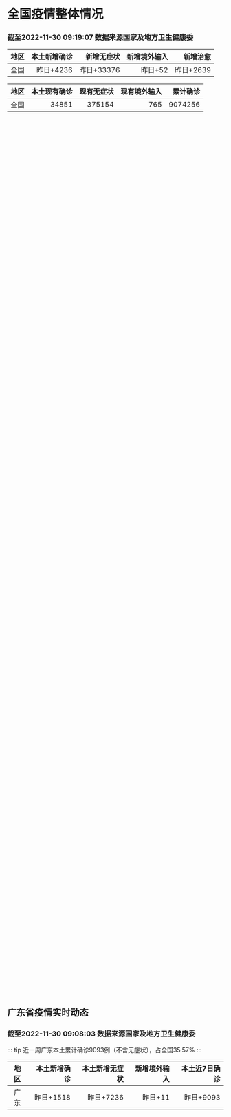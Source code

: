 
# 全国疫情整体情况
### 截至2022-11-30 09:19:07 数据来源国家及地方卫生健康委

|地区|本土新增确诊|新增无症状|新增境外输入|新增治愈|
|:--:|---:|---:|---:|---:|
|全国|昨日+4236|昨日+33376|昨日+52|昨日+2639|

|地区|本土现有确诊|现有无症状|现有境外输入|累计确诊|
|:--:|---:|---:|---:|---:|
|全国|34851|375154|765|9074256|

<ChinaMap :dataList="dataList" :title="title"/>

<div id="chinaDayModify" style="width:100%;height:500px;margin-bottom:10px;"></div>
<div id="chinaAddHistoryData" style="width:100%;height:500px;margin-bottom:10px;"></div>
<div id="chinaNowHistoryData" style="width:100%;height:500px;margin-bottom:10px;"></div>
<div id="chinaTotalHistoryData" style="width:100%;height:500px;margin-bottom:10px;"></div>


## 广东省疫情实时动态
### 截至2022-11-30 09:08:03 数据来源国家及地方卫生健康委

::: tip 近一周广东本土累计确诊9093例（不含无症状），占全国35.57%
:::

|地区|本土新增确诊|本土新增无症状|新增境外输入|本土近7日确诊|
|:--:|---:|---:|---:|---:|
|广东|昨日+1518|昨日+7236|昨日+11|昨日+9093|

<div id="guangdongModify" style="width:100%;height:500px;margin-bottom:10px;"></div>
<div id="guangdongTotalHistory" style="width:100%;height:500px;margin-bottom:10px;"></div>
<div id="guangzhouModifyHistory" style="width:100%;height:500px;margin-bottom:10px;"></div>


<script>
import * as echarts from 'echarts'
export default {
  data(){
    return {
      title: '新增本土确诊',
      dataList: [{name: '台湾', value: 0, addList: []},{name: '香港', value: 0, addList: []},{name: '湖北', value: 21, addList: [{name: '武汉', num: 21},
]},{name: '上海', value: 11, addList: [{name: '浦东', num: 3},
{name: '徐汇', num: 3},
{name: '松江', num: 1},
{name: '闵行', num: 1},
{name: '普陀', num: 1},
]},{name: '吉林', value: 8, addList: [{name: '松原', num: 6},
{name: '四平', num: 1},
{name: '长白山管委会', num: 1},
]},{name: '广东', value: 1518, addList: [{name: '广州', num: 1236},
{name: '深圳', num: 74},
{name: '湛江', num: 48},
{name: '东莞', num: 39},
{name: '佛山', num: 25},
]},{name: '北京', value: 1282, addList: [{name: '未公布来源', num: 1282},
]},{name: '四川', value: 170, addList: [{name: '成都', num: 108},
{name: '外省返川人员', num: 20},
{name: '阿坝', num: 10},
{name: '乐山', num: 10},
{name: '眉山', num: 6},
]},{name: '海南', value: 15, addList: [{name: '海口', num: 5},
{name: '三亚', num: 3},
{name: '澄迈县', num: 2},
{name: '五指山市', num: 2},
{name: '陵水县', num: 1},
]},{name: '内蒙古', value: 102, addList: [{name: '呼和浩特', num: 68},
{name: '呼伦贝尔', num: 29},
{name: '赤峰', num: 3},
{name: '鄂尔多斯', num: 2},
]},{name: '河南', value: 133, addList: [{name: '郑州', num: 130},
{name: '洛阳', num: 1},
{name: '濮阳', num: 1},
{name: '鹤壁', num: 1},
]},{name: '福建', value: 56, addList: [{name: '厦门', num: 25},
{name: '泉州', num: 7},
{name: '龙岩', num: 7},
{name: '漳州', num: 4},
{name: '福州', num: 4},
]},{name: '重庆', value: 164, addList: [{name: '江北区', num: 22},
{name: '渝北区', num: 20},
{name: '渝中区', num: 19},
{name: '云阳县', num: 14},
{name: '九龙坡区', num: 13},
]},{name: '陕西', value: 34, addList: [{name: '渭南', num: 15},
{name: '西安', num: 4},
{name: '延安', num: 4},
{name: '安康', num: 2},
{name: '汉中', num: 2},
]},{name: '黑龙江', value: 52, addList: [{name: '齐齐哈尔', num: 23},
{name: '哈尔滨', num: 10},
{name: '佳木斯', num: 10},
{name: '黑河', num: 3},
{name: '绥化', num: 3},
]},{name: '浙江', value: 77, addList: [{name: '温州', num: 34},
{name: '台州', num: 10},
{name: '宁波', num: 10},
{name: '杭州', num: 7},
{name: '衢州', num: 5},
]},{name: '云南', value: 119, addList: [{name: '昭通市', num: 44},
{name: '昆明', num: 36},
{name: '保山市', num: 15},
{name: '未公布来源', num: 11},
{name: '红河', num: 8},
]},{name: '山西', value: 185, addList: [{name: '阳泉', num: 48},
{name: '晋城', num: 44},
{name: '大同', num: 39},
{name: '运城', num: 12},
{name: '朔州', num: 10},
]},{name: '山东', value: 84, addList: [{name: '济南', num: 42},
{name: '青岛', num: 15},
{name: '威海', num: 8},
{name: '泰安', num: 5},
{name: '聊城', num: 3},
]},{name: '江苏', value: 30, addList: [{name: '无锡', num: 8},
{name: '连云港', num: 6},
{name: '南京', num: 5},
{name: '泰州', num: 5},
{name: '苏州', num: 3},
]},{name: '河北', value: 17, addList: [{name: '石家庄', num: 15},
{name: '邯郸', num: 1},
{name: '邢台', num: 1},
]},{name: '天津', value: 4, addList: [{name: '未公布来源', num: 3},
]},{name: '新疆', value: 23, addList: [{name: '喀什', num: 12},
{name: '和田', num: 10},
{name: '乌鲁木齐', num: 1},
]},{name: '辽宁', value: 36, addList: [{name: '铁岭', num: 12},
{name: '沈阳', num: 9},
{name: '大连', num: 5},
{name: '鞍山', num: 4},
{name: '阜新', num: 3},
]},{name: '广西', value: 5, addList: [{name: '桂林', num: 3},
{name: '来宾', num: 1},
{name: '南宁', num: 1},
]},{name: '湖南', value: 48, addList: [{name: '娄底', num: 9},
{name: '长沙', num: 8},
{name: '湘潭', num: 8},
{name: '株洲', num: 6},
{name: '郴州', num: 5},
]},{name: '安徽', value: 13, addList: [{name: '宣城', num: 8},
{name: '合肥', num: 4},
{name: '铜陵', num: 1},
]},{name: '甘肃', value: 1, addList: []},{name: '江西', value: 1, addList: []},{name: '西藏', value: 1, addList: [{name: '未公布来源', num: 1},
]},{name: '贵州', value: 20, addList: []},{name: '澳门', value: 0, addList: []},{name: '青海', value: 5, addList: []},{name: '宁夏', value: 0, addList: []},{name: '南海诸岛', value: 0, addList: []}]
    }
  },
  mounted () {
    const themeObj = {"color":["#2ec7c9","#b6a2de","#5ab1ef","#ffb980","#d87a80","#8d98b3","#e5cf0d","#97b552","#95706d","#dc69aa","#07a2a4","#9a7fd1","#588dd5","#f5994e","#c05050","#59678c","#c9ab00","#7eb00a","#6f5553","#c14089"],"backgroundColor":"rgba(0,0,0,0)","textStyle":{},"title":{"textStyle":{"color":"#008acd"},"subtextStyle":{"color":"#aaaaaa"}},"line":{"itemStyle":{"borderWidth":1},"lineStyle":{"width":2},"symbolSize":3,"symbol":"emptyCircle","smooth":true},"radar":{"itemStyle":{"borderWidth":1},"lineStyle":{"width":2},"symbolSize":3,"symbol":"emptyCircle","smooth":true},"bar":{"itemStyle":{"barBorderWidth":0,"barBorderColor":"#ccc"}},"pie":{"itemStyle":{"borderWidth":0,"borderColor":"#ccc"}},"scatter":{"itemStyle":{"borderWidth":0,"borderColor":"#ccc"}},"boxplot":{"itemStyle":{"borderWidth":0,"borderColor":"#ccc"}},"parallel":{"itemStyle":{"borderWidth":0,"borderColor":"#ccc"}},"sankey":{"itemStyle":{"borderWidth":0,"borderColor":"#ccc"}},"funnel":{"itemStyle":{"borderWidth":0,"borderColor":"#ccc"}},"gauge":{"itemStyle":{"borderWidth":0,"borderColor":"#ccc"}},"candlestick":{"itemStyle":{"color":"#d87a80","color0":"#2ec7c9","borderColor":"#d87a80","borderColor0":"#2ec7c9","borderWidth":1}},"graph":{"itemStyle":{"borderWidth":0,"borderColor":"#ccc"},"lineStyle":{"width":1,"color":"#aaaaaa"},"symbolSize":3,"symbol":"emptyCircle","smooth":true,"color":["#2ec7c9","#b6a2de","#5ab1ef","#ffb980","#d87a80","#8d98b3","#e5cf0d","#97b552","#95706d","#dc69aa","#07a2a4","#9a7fd1","#588dd5","#f5994e","#c05050","#59678c","#c9ab00","#7eb00a","#6f5553","#c14089"],"label":{"color":"#eeeeee"}},"map":{"itemStyle":{"areaColor":"#dddddd","borderColor":"#eeeeee","borderWidth":0.5},"label":{"color":"#d87a80"},"emphasis":{"itemStyle":{"areaColor":"rgba(254,153,78,1)","borderColor":"#444","borderWidth":1},"label":{"color":"rgb(100,0,0)"}}},"geo":{"itemStyle":{"areaColor":"#dddddd","borderColor":"#eeeeee","borderWidth":0.5},"label":{"color":"#d87a80"},"emphasis":{"itemStyle":{"areaColor":"rgba(254,153,78,1)","borderColor":"#444","borderWidth":1},"label":{"color":"rgb(100,0,0)"}}},"categoryAxis":{"axisLine":{"show":true,"lineStyle":{"color":"#008acd"}},"axisTick":{"show":true,"lineStyle":{"color":"#333"}},"axisLabel":{"show":true,"color":"#333"},"splitLine":{"show":false,"lineStyle":{"color":["#eee"]}},"splitArea":{"show":false,"areaStyle":{"color":["rgba(250,250,250,0.3)","rgba(200,200,200,0.3)"]}}},"valueAxis":{"axisLine":{"show":true,"lineStyle":{"color":"#008acd"}},"axisTick":{"show":true,"lineStyle":{"color":"#333"}},"axisLabel":{"show":true,"color":"#333"},"splitLine":{"show":true,"lineStyle":{"color":["#eee"]}},"splitArea":{"show":true,"areaStyle":{"color":["rgba(250,250,250,0.3)","rgba(200,200,200,0.3)"]}}},"logAxis":{"axisLine":{"show":true,"lineStyle":{"color":"#008acd"}},"axisTick":{"show":true,"lineStyle":{"color":"#333"}},"axisLabel":{"show":true,"color":"#333"},"splitLine":{"show":true,"lineStyle":{"color":["#eee"]}},"splitArea":{"show":true,"areaStyle":{"color":["rgba(250,250,250,0.3)","rgba(200,200,200,0.3)"]}}},"timeAxis":{"axisLine":{"show":true,"lineStyle":{"color":"#008acd"}},"axisTick":{"show":true,"lineStyle":{"color":"#333"}},"axisLabel":{"show":true,"color":"#333"},"splitLine":{"show":true,"lineStyle":{"color":["#eee"]}},"splitArea":{"show":false,"areaStyle":{"color":["rgba(250,250,250,0.3)","rgba(200,200,200,0.3)"]}}},"toolbox":{"iconStyle":{"borderColor":"#2ec7c9"},"emphasis":{"iconStyle":{"borderColor":"#18a4a6"}}},"legend":{"textStyle":{"color":"#333333"}},"tooltip":{"axisPointer":{"lineStyle":{"color":"#008acd","width":"1"},"crossStyle":{"color":"#008acd","width":"1"}}},"timeline":{"lineStyle":{"color":"#008acd","width":1},"itemStyle":{"color":"#008acd","borderWidth":1},"controlStyle":{"color":"#008acd","borderColor":"#008acd","borderWidth":0.5},"checkpointStyle":{"color":"#2ec7c9","borderColor":"#2ec7c9"},"label":{"color":"#008acd"},"emphasis":{"itemStyle":{"color":"#a9334c"},"controlStyle":{"color":"#008acd","borderColor":"#008acd","borderWidth":0.5},"label":{"color":"#008acd"}}},"visualMap":{"color":["#5ab1ef","#e0ffff"]},"dataZoom":{"backgroundColor":"rgba(47,69,84,0)","dataBackgroundColor":"#efefff","fillerColor":"rgba(182,162,222,0.2)","handleColor":"#008acd","handleSize":"100%","textStyle":{"color":"#333333"}},"markPoint":{"label":{"color":"#eeeeee"},"emphasis":{"label":{"color":"#eeeeee"}}}}

    echarts.registerTheme('dark', (themeObj))

    this.chartChDay = echarts.init(document.getElementById("chinaDayModify"), "dark")
,this.chartChAdd = echarts.init(document.getElementById("chinaAddHistoryData"), "dark")
,this.chartChNow = echarts.init(document.getElementById("chinaNowHistoryData"), "dark")
,this.chartChTotal = echarts.init(document.getElementById("chinaTotalHistoryData"), "dark")
,this.chartGdMod = echarts.init(document.getElementById("guangdongModify"), "dark")
,this.chartGdTotal = echarts.init(document.getElementById("guangdongTotalHistory"), "dark")
,this.chartGzMod = echarts.init(document.getElementById("guangzhouModifyHistory"), "dark")


    const option_gd_mod = {
      title: {
        text: '广东疫情新增趋势（人）'
      },
      tooltip: {
        trigger: 'axis',
        axisPointer: {
          type: 'cross',
          label: {
            backgroundColor: '#6a7985'
          }
        }
      },
      legend: {
        top: 20,
        data: [{name: '本土新增确诊',icon: 'rect'}, {name: '本土新增无症状',icon: 'rect'},{name: '新增境外输入',icon: 'rect'}]
      },
      grid: {
        left: '3%',
        right: '4%',
        bottom: '3%',
        containLabel: true
      },
      toolbox: {
        feature: {
          saveAsImage: {}
        }
      },
      xAxis: {
        type: 'category',
        boundaryGap: false,
        data: ["10.02","10.03","10.04","10.05","10.06","10.07","10.08","10.09","10.10","10.11","10.12","10.13","10.14","10.15","10.16","10.17","10.18","10.19","10.20","10.21","10.22","10.23","10.24","10.25","10.26","10.27","10.28","10.29","10.30","10.31","11.01","11.02","11.03","11.04","11.05","11.06","11.07","11.08","11.09","11.10","11.11","11.12","11.13","11.14","11.15","11.16","11.17","11.18","11.19","11.20","11.21","11.22","11.23","11.24","11.25","11.26","11.27","11.28","11.29",]
      },
      yAxis: {
        type: 'value'
      },
      series: [
        {
          name: '本土新增确诊',
          type: 'line',
          areaStyle: {},
          emphasis: {
            focus: 'series'
          },
          data: [19,27,34,37,41,47,34,31,38,43,36,53,60,35,23,36,50,26,27,19,32,23,33,45,15,27,63,83,291,242,125,103,195,219,252,224,319,592,500,546,760,727,707,586,564,1246,1338,1102,1157,984,781,860,1791,892,991,1386,1347,1168,1518,]
        },
        {
          name: '本土新增无症状',
          type: 'line',
          areaStyle: {},
          emphasis: {
            focus: 'series'
          },
          data: [24,16,24,27,34,27,21,24,25,11,17,21,29,29,38,61,48,58,62,74,59,70,62,67,84,88,136,195,468,458,298,356,470,669,1330,1882,2330,2611,2507,2461,2996,3541,3941,5047,6215,8576,9110,8535,8381,8101,8241,7951,7505,7584,7405,7705,7761,7725,7236,]
        },
        {
          name: '新增境外输入',
          type: 'line',
          areaStyle: {},
          emphasis: {
            focus: 'series'
          },
          data: [11,19,18,19,27,10,14,27,27,14,17,15,24,18,18,11,12,14,25,17,9,19,12,6,5,11,14,14,8,7,10,12,13,9,21,10,12,16,14,23,9,15,19,19,24,10,20,13,21,38,35,23,19,23,25,23,24,19,11,]
        }
      ]
    };

    const option_gd_total = {
      title: {
        text: '广东疫情概览（人）'
      },
      tooltip: {
        trigger: 'axis',
        axisPointer: {
          type: 'cross',
          label: {
            backgroundColor: '#6a7985'
          }
        }
      },
      legend: {
        top: 20,
        data: [{name: '累计确诊',icon: 'rect'},{name: '累计治愈',icon: 'rect'}]
      },
      grid: {
        left: '3%',
        right: '4%',
        bottom: '3%',
        containLabel: true
      },
      toolbox: {
        feature: {
          saveAsImage: {}
        }
      },
      xAxis: {
        type: 'category',
        boundaryGap: false,
        data: ["10.02","10.03","10.04","10.05","10.06","10.07","10.08","10.09","10.10","10.11","10.12","10.13","10.14","10.15","10.16","10.17","10.18","10.19","10.20","10.21","10.22","10.23","10.24","10.25","10.26","10.27","10.28","10.29","10.30","10.31","11.01","11.02","11.03","11.04","11.05","11.06","11.07","11.08","11.09","11.10","11.11","11.12","11.13","11.14","11.15","11.16","11.17","11.18","11.19","11.20","11.21","11.22","11.23","11.24","11.25","11.26","11.27","11.28","11.29",]
      },
      yAxis: {
        type: 'value'
      },
      series: [
        {
          name: '累计确诊',
          type: 'line',
          areaStyle: {},
          emphasis: {
            focus: 'series'
          },
          data: [10131,10177,10229,10285,10353,10410,10458,10516,10581,10638,10691,10759,10843,10896,10947,10994,11056,11106,11138,11174,11215,11257,11302,11353,11373,11411,11488,11585,11884,12133,12268,12383,12591,12819,13092,13336,13657,14264,14779,15348,16117,16859,17585,18190,18778,20034,21392,22507,23685,24707,25523,26406,28216,29131,30147,31556,32927,34114,35643,]
        },
        {
          name: '累计治愈',
          type: 'line',
          areaStyle: {},
          emphasis: {
            focus: 'series'
          },
          data: [9529,9529,9529,9529,9877,9877,9877,9972,10007,10048,10091,10127,10127,10127,10178,10239,10298,10298,10298,10298,10298,10298,10298,10298,10298,10298,10298,10298,10298,10298,10298,10298,10298,10298,10298,10298,10298,11470,11470,11470,11470,11470,11470,11470,11470,11470,11470,11470,11470,11470,11470,11470,11470,11470,11470,11470,11470,11470,22472,]
        }
      ]
    };

    const option_gz_mod = {
      title: {
        text: '广州疫情新增趋势（人）'
      },
      tooltip: {
        trigger: 'axis',
        axisPointer: {
          type: 'cross',
          label: {
            backgroundColor: '#6a7985'
          }
        }
      },
      legend: {
        top: 20,
        data: [{name: '本土新增确诊',icon: 'rect'},{name: '本土新增无症状',icon: 'rect'}]
      },
      grid: {
        left: '3%',
        right: '4%',
        bottom: '3%',
        containLabel: true
      },
      toolbox: {
        feature: {
          saveAsImage: {}
        }
      },
      xAxis: {
        type: 'category',
        boundaryGap: false,
        data: ["1002","1003","1004","1005","1006","1007","1008","1009","1010","1011","1012","1013","1014","1015","1016","1017","1018","1019","1020","1021","1022","1023","1024","1025","1026","1027","1028","1029","1030","1031","1101","1102","1103","1104","1105","1106","1107","1108","1109","1110","1111","1112","1113","1114","1115","1116","1117","1118","1119","1120","1121","1122","1123","1124","1125","1126","1127","1128","1129",]
      },
      yAxis: {
        type: 'value'
      },
      series: [
        {
          name: '本土新增确诊',
          type: 'line',
          areaStyle: {},
          emphasis: {
            focus: 'series'
          },
          data: [5,10,12,14,21,17,18,5,13,6,10,25,23,20,3,16,22,6,10,12,18,16,22,27,11,19,54,66,232,190,85,83,149,168,183,158,232,478,423,466,694,662,656,552,509,1189,1241,983,1050,882,681,722,1645,734,824,1177,1129,959,1236,]
        },
        {
          name: '本土新增无症状',
          type: 'line',
          areaStyle: {},
          emphasis: {
            focus: 'series'
          },
          data: [3,7,5,13,8,12,9,15,1,2,7,3,8,16,27,43,31,44,46,46,39,53,43,46,39,46,85,125,295,289,253,323,430,635,1259,1813,2263,2546,2430,2358,2921,3464,3876,4977,6138,8486,8989,8444,8234,7885,7957,7735,7192,7267,7058,7266,7166,6993,6454,]
        }
      ]
    };

    const option_ch_day  = {
      series: [
        {
          type: 'treemap',
          data: [
            {
              name: '本土新增确诊昨日+4236',
              value: 4236,
            },
            {
              name: '新增无症状昨日+33376',
              value: 33376,
            },
            {
              name: '新增境外输入昨日+52',
              value: 52,
            },
            {
              name: '新增治愈昨日+2639',
              value: 2639,
            },
          ]
        }
      ]
    };

    const option_ch_add = {
      title: {
        text: '新增疫情整体走势'
      },
      tooltip: {
        trigger: 'axis',
        axisPointer: {
          type: 'cross',
          label: {
            backgroundColor: '#6a7985'
          }
        }
      },
      legend: {
        top: 20,
        data: [{name: '本土确诊',icon: 'rect'}, {name: '无症状感染',icon: 'rect'},{name: '新增境外输入',icon: 'rect'}]
      },
      grid: {
        left: '3%',
        right: '4%',
        bottom: '3%',
        containLabel: true
      },
      toolbox: {
        feature: {
          saveAsImage: {}
        }
      },
      xAxis: {
        type: 'category',
        boundaryGap: false,
        data: ["09.30","10.01","10.02","10.03","10.04","10.05","10.06","10.07","10.08","10.09","10.10","10.11","10.12","10.13","10.14","10.15","10.16","10.17","10.18","10.19","10.20","10.21","10.22","10.23","10.24","10.25","10.26","10.27","10.28","10.29","10.30","10.31","11.01","11.02","11.03","11.04","11.05","11.06","11.07","11.08","11.09","11.10","11.11","11.12","11.13","11.14","11.15","11.16","11.17","11.18","11.19","11.20","11.21","11.22","11.23","11.24","11.25","11.26","11.27","11.28","11.29",]
      },
      yAxis: {
        type: 'value'
      },
      series: [
        {
          name: '本土确诊',
          type: 'line',
          areaStyle: {},
          emphasis: {
            focus: 'series'
          },
          data: [106,116,189,250,223,183,216,447,441,373,427,374,322,249,291,174,182,208,204,164,158,159,155,173,205,297,193,214,324,353,479,498,409,531,704,596,526,535,843,1294,1133,1150,1452,1675,1747,1621,1568,2328,2276,2055,2204,2277,2145,2641,3927,3041,3405,3648,3748,3561,4236,]
        },
        {
          name: '无症状感染',
          type: 'line',
          areaStyle: {},
          emphasis: {
            focus: 'series'
          },
          data: [549,432,466,626,747,1005,1267,1301,1307,1566,1662,1386,1154,1010,900,668,534,587,630,643,638,658,683,751,875,944,924,1123,1153,1566,2220,2221,2346,2669,3167,3063,3894,4961,6632,6882,7691,9385,10351,13086,14325,16151,18491,20804,22853,22208,22011,24547,25754,26242,27517,29654,31504,35858,36304,34860,33376,]
        },
        {
          name: '新增境外输入',
          type: 'line',
          areaStyle: {},
          emphasis: {
            focus: 'series'
          },
          data: [66,63,51,57,50,46,72,54,62,61,64,43,50,64,70,70,63,42,43,47,56,56,52,48,41,41,38,48,53,48,42,49,56,50,53,61,62,34,47,52,52,59,52,36,47,40,55,60,86,82,63,88,80,78,83,62,69,61,74,63,52,]
        }
      ]
    };

    const option_ch_now = {
      title: {
        text: '现有疫情整体走势'
      },
      tooltip: {
        trigger: 'axis',
        axisPointer: {
          type: 'cross',
          label: {
            backgroundColor: '#6a7985'
          }
        }
      },
      legend: {
        top: 20,
        data: [{name: '本土确诊',icon: 'rect'}, {name: '无症状感染',icon: 'rect'},{name: '新增境外输入',icon: 'rect'}]
      },
      grid: {
        left: '3%',
        right: '4%',
        bottom: '3%',
        containLabel: true
      },
      toolbox: {
        feature: {
          saveAsImage: {}
        }
      },
      xAxis: {
        type: 'category',
        boundaryGap: false,
        data: ["09.30","10.01","10.02","10.03","10.04","10.05","10.06","10.07","10.08","10.09","10.10","10.11","10.12","10.13","10.14","10.15","10.16","10.17","10.18","10.19","10.20","10.21","10.22","10.23","10.24","10.25","10.26","10.27","10.28","10.29","10.30","10.31","11.01","11.02","11.03","11.04","11.05","11.06","11.07","11.08","11.09","11.10","11.11","11.12","11.13","11.14","11.15","11.16","11.17","11.18","11.19","11.20","11.21","11.22","11.23","11.24","11.25","11.26","11.27","11.28","11.29",]
      },
      yAxis: {
        type: 'value'
      },
      series: [
        {
          name: '本土确诊',
          type: 'line',
          areaStyle: {},
          emphasis: {
            focus: 'series'
          },
          data: [2301,2314,2306,2341,2261,2263,2329,2666,2977,3240,3460,3637,3779,3824,3906,3854,3808,3777,3677,3595,3529,3362,3245,3179,3062,3127,3104,3107,3252,3440,3751,4101,4324,4641,5070,5473,5792,6113,6742,7801,8635,9385,10387,11647,12855,13935,14820,16631,17901,19102,20202,21550,22606,23923,26090,27429,28985,30646,32348,33190,34851,]
        },
        {
          name: '无症状感染',
          type: 'line',
          areaStyle: {},
          emphasis: {
            focus: 'series'
          },
          data: [608,631,623,629,615,620,628,633,641,646,644,623,618,632,657,650,655,636,635,623,624,624,629,605,592,578,562,551,549,547,527,537,530,523,527,530,532,504,502,512,520,530,532,528,534,538,525,541,576,607,627,660,690,707,723,735,760,764,781,777,765,]
        },
        {
          name: '新增境外输入',
          type: 'line',
          areaStyle: {},
          emphasis: {
            focus: 'series'
          },
          data: [9770,9618,8814,8449,8109,8069,8744,9419,10193,11206,11944,12805,13455,13998,14442,14606,14679,14750,14715,14774,14658,14360,14193,14094,14026,14399,14475,14817,15140,15931,17538,19036,20631,22423,24734,26924,30018,34158,39861,45493,51292,59141,67715,79170,91603,105362,120524,136643,154412,172048,188616,207376,226934,245895,264312,281195,299495,318626,340796,360424,375154,]
        }
      ]
    };

    const option_ch_total = {
      title: {
        text: '累计疫情整体走势'
      },
      tooltip: {
        trigger: 'axis',
        axisPointer: {
          type: 'cross',
          label: {
            backgroundColor: '#6a7985'
          }
        }
      },
      legend: {
        top: 20,
        data: [{name: '确诊(含港澳台)', con: 'rect'}, {name: '死亡(含港澳台)',icon: 'rect'}]
      },
      grid: {
        left: '3%',
        right: '4%',
        bottom: '3%',
        containLabel: true
      },
      toolbox: {
        feature: {
          saveAsImage: {}
        }
      },
      xAxis: {
        type: 'category',
        boundaryGap: false,
        data: ["09.30","10.01","10.02","10.03","10.04","10.05","10.06","10.07","10.08","10.09","10.10","10.11","10.12","10.13","10.14","10.15","10.16","10.17","10.18","10.19","10.20","10.21","10.22","10.23","10.24","10.25","10.26","10.27","10.28","10.29","10.30","10.31","11.01","11.02","11.03","11.04","11.05","11.06","11.07","11.08","11.09","11.10","11.11","11.12","11.13","11.14","11.15","11.16","11.17","11.18","11.19","11.20","11.21","11.22","11.23","11.24","11.25","11.26","11.27","11.28","11.29",]
      },
      yAxis: {
        type: 'value'
      },
      series: [
        {
          name: '确诊(含港澳台)',
          type: 'line',
          areaStyle: {},
          emphasis: {
            focus: 'series'
          },
          data: [7127469,7171159,7215114,7249310,7299603,7355347,7402656,7454504,7499946,7499946,7578751,7621171,7621171,7621171,7778306,7822739,7865269,7895059,7895059,7895059,8026778,8064765,8101522,8137786,8137786,8137786,8246496,8283181,8318921,8352484,8385213,8409023,8444367,8478830,8510115,8538758,8565587,8591083,8609153,8635852,8662662,8686925,8709454,8731122,8752310,8771347,8792321,8818365,8841863,8862956,8882454,8901981,8917011,8938818,8961750,8981987,9000592,9018455,9036539,9051741,9074256,]
        },
        {
          name: '死亡(含港澳台)',
          type: 'line',
          areaStyle: {},
          emphasis: {
            focus: 'series'
          },
          data: [26446,26500,26568,26609,21422,26706,26769,26823,26823,26823,26823,26823,26823,26823,26823,26823,26823,26823,26823,26823,26823,26823,26823,26823,26823,26823,26823,26823,26823,26823,26823,26823,26823,26823,26823,26823,26823,26823,28900,28939,28939,28939,28939,28939,28939,28939,28939,28939,28939,28939,28939,28939,28939,28939,28939,28939,28939,28939,28939,28939,28939,]
        }
      ]
    };

    this.chartGdMod.setOption(option_gd_mod);
    this.chartGdTotal.setOption(option_gd_total);
    this.chartGzMod.setOption(option_gz_mod);
    this.chartChDay.setOption(option_ch_day);
    this.chartChAdd.setOption(option_ch_add);
    this.chartChNow.setOption(option_ch_now);
    this.chartChTotal.setOption(option_ch_total);

    window.onresize = () => {
      this.chartGdMod.resize()
      this.chartGdTotal.resize()
      this.chartGzMod.resize()
      this.chartChDay.resize()
      this.chartChAdd.resize()
      this.chartChNow.resize()
      this.chartChTotal.resize()
    }
  }
}
</script>

## 广东省各地区疫情情况

::: danger 1089个中高风险地区
:::

|地区|本土新增确诊|本土新增无症状|本土近7日确诊|中高风险地区|
|:--:|---:|---:|---:|---:|
|广州|+1236|+6454|+7704|+486|
|深圳|+74|+125|+329|+153|
|湛江|+48|+51|+242|+81|
|东莞|+39|+142|+134|+119|
|佛山|+25|+211|+177|+5|
|肇庆|+22|+16|+105|+10|
|惠州|+12|+26|+57|+31|
|韶关|+11|+1|+49|+10|
|茂名|+9|+2|+43|+13|
|清远|+8|+29|+44|+20|
|江门|+8|+10|+38|+7|
|汕头|+8|+4|+21|+2|
|中山|+6|+95|+34|+136|
|珠海|+6|+5|+64|+5|
|云浮|+3|+1|+5|0|
|阳江|+2|0|+25|0|
|潮州|+1|+3|+9|+2|
|揭阳|0|+51|0|0|
|汕尾|0|+6|+1|0|
|梅州|0|+4|0|0|
|河源|0|0|+12|+9|


## 广东疫情热点动态

  
### 11-30 08:41
::: tip 2022年11月30日广东省新冠肺炎疫情情况
广东省新冠肺炎疫情情况11月29日0-24时，全省新增本土确诊病例770例（广州541例，深圳74例，珠海6例，汕头7例，佛山25例，韶关10例，惠州12例，中山3例，江门8例，阳江2例，湛江46例，...

信息来源：成都商报红星新闻

[阅读全文](https://h5.baike.qq.com/mobile/landing.html?docid=20221130A01C0H00&isNews=1&adtag=wxjk.yqssc.yqdt)
:::

### 11-30 06:02
::: tip 潮安区：新冠病毒确诊病例＋2，无症状感染者＋1
11月30日，潮州市潮安区新型冠状病毒肺炎疫情防控指挥部办公室发布通报，11月29日0—24时，潮安区新增2例新冠肺炎确诊病例（轻型）和1例无症状感染者。病例1：白某某，系11月28日潮安区通报的核酸...

信息来源：南方PLUS

[阅读全文](https://h5.baike.qq.com/mobile/landing.html?docid=20221130A00MFL00&isNews=1&adtag=wxjk.yqssc.yqdt)
:::

### 11-30 00:15
::: tip 勇当疫情前线“侦察兵”，肇庆卫监同心抗疫守护家园
当前，肇庆市疫情防控形势严峻复杂，防控工作处于最关键阶段，肇庆市卫生监督所（以下简称“肇庆卫监”）按照市疫情防控指挥办的统一部署和要求，前往集中隔离场所、医疗机构、核酸采样点等抗击疫情最前线，监督指导...

信息来源：南方PLUS

[阅读全文](https://h5.baike.qq.com/mobile/landing.html?docid=20221130A005K700&isNews=1&adtag=wxjk.yqssc.yqdt)
:::

### 11-30 08:40
::: tip 2022年11月30日广东省新冠肺炎疫情情况
                                                        　　11月29日0-24时，全省新增本土确诊病例770例（广州541例，深圳74例，珠海...

信息来源：广东省卫生健康委员会

[阅读全文](https://h5.baike.qq.com/mobile/landing.html?docid=WJW20221130S16U43M2&isNews=1&adtag=wxjk.yqssc.yqdt)
:::

### 11-29 23:35
::: tip 潮州：饶平县高铁站发现1名出站旅客核酸检测结果异常
文/羊城晚报全媒体记者 陈锴跃11月29日，潮州市饶平县新型冠状病毒肺炎疫情防控指挥部办公室发布通报称，11月29日上午，饶平县高铁站发现1名出站旅客核酸检测结果异常。通报原文如下：关于饶平县高铁站发...

信息来源：羊城派

[阅读全文](https://h5.baike.qq.com/mobile/landing.html?docid=20221129A0AKVH00&isNews=1&adtag=wxjk.yqssc.yqdt)
:::

### 11-29 23:01
::: tip 活动轨迹公布！江门台山市发现2名核酸检测异常人员
南都讯 记者罗忠明   据台山发布消息，11月29日，台山市发现2名核酸检测异常人员，并公布其活动轨迹。...

信息来源：南方都市报

[阅读全文](https://h5.baike.qq.com/mobile/landing.html?docid=20221129A0AD7I00&isNews=1&adtag=wxjk.yqssc.yqdt)
:::

### 11-29 22:05
::: tip 中国内地疫情总体呈较快发展态势 广州日增感染人数持续下降
中新社北京11月29日电 综合消息：中国国家卫健委29日通报，28日中国内地新增新冠肺炎确诊病例3624例，其中境外输入63例，本土3561例。新增无症状感染者35021例，其中境外输入161例，本土...

中古哦新闻网

[阅读全文](https://view.inews.qq.com/a/20221129A09YL000?&chlid=news_news_top&uid=100188415180#)
:::

### 11-29 22:03
::: tip 罗定在外省返罗人员检测中发现1例新冠肺炎阳性个案
11月28日，云浮罗定市在外省返罗人员检测中发现1例新冠肺炎阳性个案。结合流行病学调查、临床表现和实验室检测等，诊断为新冠病毒肺炎确诊病例（轻型），现于定点医院隔离治疗。目前，有关流调溯源、隔离管控、...

信息来源：南方PLUS

[阅读全文](https://h5.baike.qq.com/mobile/landing.html?docid=20221129A09XIP00&isNews=1&adtag=wxjk.yqssc.yqdt)
:::

### 11-29 22:03
::: tip 韶关乐昌法院干警奋战防疫一线
面对当前严峻复杂的疫情防控形势，韶关乐昌法院闻令而动、向“疫”而行，迅速组织干警成立志愿服务队，奔赴疫情防控一线。连日来，乐昌法院累计派出干警志愿者200余人次，全力以赴奋战防疫一线。同心战“疫”，共...

信息来源：南方PLUS

[阅读全文](https://h5.baike.qq.com/mobile/landing.html?docid=20221129A09XIL00&isNews=1&adtag=wxjk.yqssc.yqdt)
:::

### 11-29 22:03
::: tip 云安区发现2名核酸检测结果异常人员
据云浮市云安区新型冠状病毒肺炎疫情防控指挥部办公室消息，11月29日，云安区都杨镇在便民核酸采样点一管“20混1”混管检测中，发现2名核酸检测结果异常人员。经综合研判，云安区新型冠状病毒肺炎疫情防控指...

信息来源：南方PLUS

[阅读全文](https://h5.baike.qq.com/mobile/landing.html?docid=20221129A09XIW00&isNews=1&adtag=wxjk.yqssc.yqdt)
:::


## 广州疫情热点动态

  
### 11-30 08:41
::: tip 2022年11月30日广东省新冠肺炎疫情情况
广东省新冠肺炎疫情情况11月29日0-24时，全省新增本土确诊病例770例（广州541例，深圳74例，珠海6例，汕头7例，佛山25例，韶关10例，惠州12例，中山3例，江门8例，阳江2例，湛江46例，...

信息来源：成都商报红星新闻

[阅读全文](https://h5.baike.qq.com/mobile/landing.html?docid=20221130A01C0H00&isNews=1&adtag=wxjk.yqssc.yqdt)
:::

### 11-30 06:02
::: tip 潮安区：新冠病毒确诊病例＋2，无症状感染者＋1
11月30日，潮州市潮安区新型冠状病毒肺炎疫情防控指挥部办公室发布通报，11月29日0—24时，潮安区新增2例新冠肺炎确诊病例（轻型）和1例无症状感染者。病例1：白某某，系11月28日潮安区通报的核酸...

信息来源：南方PLUS

[阅读全文](https://h5.baike.qq.com/mobile/landing.html?docid=20221130A00MFL00&isNews=1&adtag=wxjk.yqssc.yqdt)
:::

### 11-30 00:15
::: tip 勇当疫情前线“侦察兵”，肇庆卫监同心抗疫守护家园
当前，肇庆市疫情防控形势严峻复杂，防控工作处于最关键阶段，肇庆市卫生监督所（以下简称“肇庆卫监”）按照市疫情防控指挥办的统一部署和要求，前往集中隔离场所、医疗机构、核酸采样点等抗击疫情最前线，监督指导...

信息来源：南方PLUS

[阅读全文](https://h5.baike.qq.com/mobile/landing.html?docid=20221130A005K700&isNews=1&adtag=wxjk.yqssc.yqdt)
:::

### 11-30 08:40
::: tip 2022年11月30日广东省新冠肺炎疫情情况
                                                        　　11月29日0-24时，全省新增本土确诊病例770例（广州541例，深圳74例，珠海...

信息来源：广东省卫生健康委员会

[阅读全文](https://h5.baike.qq.com/mobile/landing.html?docid=WJW20221130S16U43M2&isNews=1&adtag=wxjk.yqssc.yqdt)
:::

### 11-29 23:35
::: tip 潮州：饶平县高铁站发现1名出站旅客核酸检测结果异常
文/羊城晚报全媒体记者 陈锴跃11月29日，潮州市饶平县新型冠状病毒肺炎疫情防控指挥部办公室发布通报称，11月29日上午，饶平县高铁站发现1名出站旅客核酸检测结果异常。通报原文如下：关于饶平县高铁站发...

信息来源：羊城派

[阅读全文](https://h5.baike.qq.com/mobile/landing.html?docid=20221129A0AKVH00&isNews=1&adtag=wxjk.yqssc.yqdt)
:::

### 11-29 23:01
::: tip 活动轨迹公布！江门台山市发现2名核酸检测异常人员
南都讯 记者罗忠明   据台山发布消息，11月29日，台山市发现2名核酸检测异常人员，并公布其活动轨迹。...

信息来源：南方都市报

[阅读全文](https://h5.baike.qq.com/mobile/landing.html?docid=20221129A0AD7I00&isNews=1&adtag=wxjk.yqssc.yqdt)
:::

### 11-29 22:05
::: tip 中国内地疫情总体呈较快发展态势 广州日增感染人数持续下降
中新社北京11月29日电 综合消息：中国国家卫健委29日通报，28日中国内地新增新冠肺炎确诊病例3624例，其中境外输入63例，本土3561例。新增无症状感染者35021例，其中境外输入161例，本土...

中古哦新闻网

[阅读全文](https://view.inews.qq.com/a/20221129A09YL000?&chlid=news_news_top&uid=100188415180#)
:::

### 11-29 22:03
::: tip 罗定在外省返罗人员检测中发现1例新冠肺炎阳性个案
11月28日，云浮罗定市在外省返罗人员检测中发现1例新冠肺炎阳性个案。结合流行病学调查、临床表现和实验室检测等，诊断为新冠病毒肺炎确诊病例（轻型），现于定点医院隔离治疗。目前，有关流调溯源、隔离管控、...

信息来源：南方PLUS

[阅读全文](https://h5.baike.qq.com/mobile/landing.html?docid=20221129A09XIP00&isNews=1&adtag=wxjk.yqssc.yqdt)
:::

### 11-29 22:03
::: tip 韶关乐昌法院干警奋战防疫一线
面对当前严峻复杂的疫情防控形势，韶关乐昌法院闻令而动、向“疫”而行，迅速组织干警成立志愿服务队，奔赴疫情防控一线。连日来，乐昌法院累计派出干警志愿者200余人次，全力以赴奋战防疫一线。同心战“疫”，共...

信息来源：南方PLUS

[阅读全文](https://h5.baike.qq.com/mobile/landing.html?docid=20221129A09XIL00&isNews=1&adtag=wxjk.yqssc.yqdt)
:::

### 11-29 22:03
::: tip 云安区发现2名核酸检测结果异常人员
据云浮市云安区新型冠状病毒肺炎疫情防控指挥部办公室消息，11月29日，云安区都杨镇在便民核酸采样点一管“20混1”混管检测中，发现2名核酸检测结果异常人员。经综合研判，云安区新型冠状病毒肺炎疫情防控指...

信息来源：南方PLUS

[阅读全文](https://h5.baike.qq.com/mobile/landing.html?docid=20221129A09XIW00&isNews=1&adtag=wxjk.yqssc.yqdt)
:::


